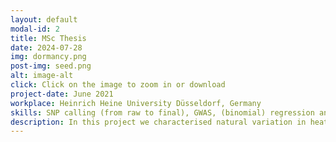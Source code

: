 ```yaml
---
layout: default
modal-id: 2
title: MSc Thesis
date: 2024-07-28
img: dormancy.png
post-img: seed.png
alt: image-alt
click: Click on the image to zoom in or download
project-date: June 2021
workplace: Heinrich Heine University Düsseldorf, Germany
skills: SNP calling (from raw to final), GWAS, (binomial) regression analysis
description: In this project we characterised natural variation in heat-induced secondary dormancy using a collection of 362 European Arabidopsis thaliana accessions. We discovered how seed age modulates secondary dormancy and the associated quantitative trait loci. We also revealed a latitudinal pattern of secondary dormancy which reflects adaptation to heat and drough along the gradient. This study shows a complex adaptive mechanism helping plants undergoing future climate change. Manuscript is in preparation. 
---
```

